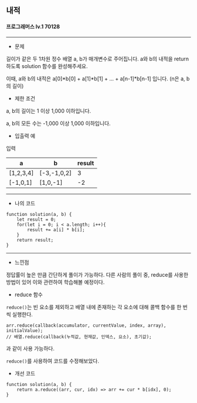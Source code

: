 ## 내적
#### 프로그래머스 lv.1 70128
------
* 문제

길이가 같은 두 1차원 정수 배열 a, b가 매개변수로 주어집니다. a와 b의 내적을 return 하도록 solution 함수를 완성해주세요.

이때, a와 b의 내적은 a[0]*b[0] + a[1]*b[1] + ... + a[n-1]*b[n-1] 입니다. (n은 a, b의 길이)

* 제한 조건

a, b의 길이는 1 이상 1,000 이하입니다.

a, b의 모든 수는 -1,000 이상 1,000 이하입니다.


* 입출력 예

입력 

|a|b|result|
|-|-|------|
|[1,2,3,4]|[-3,-1,0,2]|3|
|[-1,0,1]|[1,0,-1]|-2|

-----

* 나의 코드
```
function solution(a, b) {
    let result = 0;
    for(let i = 0; i < a.length; i++){
        result += a[i] * b[i];
    }
    return result;
}
```
----
* 느낀점

정답률이 높은 만큼 간단하게 풀이가 가능하다. 다른 사람의 풀이 중, reduce를 사용한 방법이 있어 이와 관련하여 학습해볼 예정이다.

* reduce 함수

`reduce()`는 빈 요소를 제외하고 배열 내에 존재하는 각 요소에 대해 콜백 함수를 한 번씩 실행한다.
```
arr.reduce(callback(accumulator, currentValue, index, array), initialValue);
// 배열.reduce(callback(누적값, 현재값, 인덱스, 요소), 초기값);
```
과 같이 사용 가능하다.

`reduce()`를 사용하여 코드를 수정해보았다.

* 개선 코드 

```
function solution(a, b) {
    return a.reduce((arr, cur, idx) => arr += cur * b[idx], 0);
}
```
